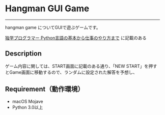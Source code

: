 # Hangman GUI Game
---
hangman game についてGUIで遊ぶゲームです。

[独学プログラマー Python言語の基本から仕事のやり方まで](https://www.amazon.co.jp/dp/B07BKVP9QY/ref=dp-kindle-redirect?_encoding=UTF8&btkr=1)
に記載のある
## Description
ゲーム内容に関しては、START画面に記載のある通り、「NEW START」を押すとGame画面に移動するので、ランダムに設定された解答を予想し、


## Requirement（動作環境）
- macOS Mojave
- Python 3.0以上
